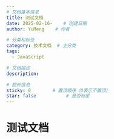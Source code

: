 ```yaml
---
# 文档基本信息
title: 测试文档
date: 2025-02-16-    # 创建日期
author: YuMeng    # 作者

# 分类和标签
category: 技术文档  # 主分类
tags: 
  - JavaScript

# 文档描述
description: 

# 额外信息
sticky: 0        # 置顶顺序（0表示不置顶）
star: false           # 是否标星
---
```


# 测试文档



